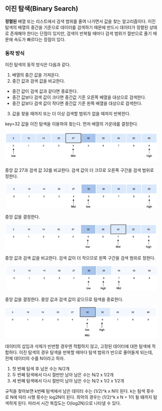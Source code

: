 ## 이진 탐색(Binary Search)

**정렬된** 배열 또는 리스트에서 검색 범위를 줄여 나가면서 값을 찾는 알고리즘이다. 이진 탐색의 배열의 중간을 기준으로 데이터를 검색하기 때문에 반드시 데이터가 정렬된 상태로 존재해야 한다는 단점이 있지만, 검색이 반복될 때마다 검색 범위가 절반으로 줄기 때문에 속도가 빠르다는 장점이 있다.

### 동작 방식

이진 탐색의 동작 방식은 다음과 같다.

1. 배열의 중간 값을 가져온다.
2. 중간 값과 검색 값을 비교한다.
  - 중간 값이 검색 값과 같다면 종료한다.
  - 중간 값보다 검색 값이 크다면 중간값 기준 오른쪽 배열을 대상으로 검색한다.
  - 중간 값보다 검색 값이 작다면 중간값 기준 왼쪽 배열을 대상으로 검색한다.
3. 값을 찾을 때까지 또는 더 이상 검색할 범위가 없을 때까지 반복한다.

key=32 값을 이진 탐색을 이용하여 찾는다. 먼저 배열의 가운데를 결정한다.

![img](https://github.com/dilmah0203/TIL/blob/main/Image/Binary_Search5.png)

중앙 값 27과 검색 값 32를 비교한다. 검색 값이 더 크므로 오른쪽 구간을 검색 범위로 정한다.

![img2](https://github.com/dilmah0203/TIL/blob/main/Image/Binary_Search4.png)

중앙 값을 결정한다.

![img3](https://github.com/dilmah0203/TIL/blob/main/Image/Binary_Search3.png)

중앙 값과 검색 값을 비교한다. 검색 값이 더 작으므로 왼쪽 구간을 검색 범위로 정한다.

![img4](https://github.com/dilmah0203/TIL/blob/main/Image/Binary_Search2.png)

중앙 값을 결정한다. 중앙 값과 검색 값이 같으므로 탐색을 종료한다.

![img5](https://github.com/dilmah0203/TIL/blob/main/Image/Binary_Search1.png)

데이터의 삽입과 삭제가 빈번할 경우엔 적합하지 않고, 고정된 데이터에 대한 탐색에 적합하다. 이진 탐색의 경우 탐색을 반복할 때마다 탐색 범위가 반으로 줄어들게 되는데, 전체 데이터의 수를 N이라고 하자. 

1) 첫 번째 탐색 후 남은 수는 N/2개
2) 두 번째 탐색에서 다시 절반만 남아 남은 수는 N/2 x 1/2개
3) 세 번째 탐색에서 다시 절반이 남아 남은 수는 N/2 x 1/2 x 1/2개

규칙을 찾아보면 k번째 탐색에서 남은 데이터 수는 (1/2)^k x N이 된다. 
k는 탐색 횟수로 N에 따라 시행 횟수는 log2N이 된다. 최악의 경우는 (1/2)^k x N = 1이 될 떄까지 탐색하게 된다. 따라서 시간 복잡도는 O(log2N)으로 나타낼 수 있다.
